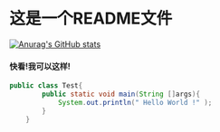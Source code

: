 # 这是一个README文件

[![Anurag's GitHub stats](https://github-readme-stats.vercel.app/api?username=ZhangNan013&show_icons=true)](https://github.com/anuraghazra/github-readme-stats)

#### 快看!我可以这样!
```java
public class Test{
        public static void main(String []args){
            System.out.println(" Hello World !" );
        }
    }
```

<!--
**ZhangNan013/ZhangNan013** is a ✨ _special_ ✨ repository because its `README.md` (this file) appears on your GitHub profile.

Here are some ideas to get you started:

- 🔭 I’m currently working on ...
- 🌱 I’m currently learning ...
- 👯 I’m looking to collaborate on ...
- 🤔 I’m looking for help with ...
- 💬 Ask me about ...
- 📫 How to reach me: ...
- 😄 Pronouns: ...
- ⚡ Fun fact: ...
-->
